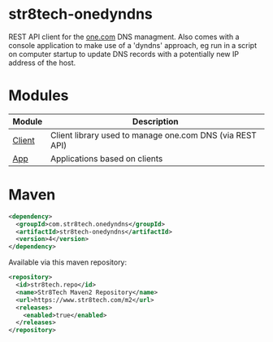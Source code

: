 # str8tech-onedyndns

REST API client for the [one.com](https://www.one.com) DNS managment. Also comes with a console application to make use of a 'dyndns' approach, eg run in a script on computer startup to update DNS records with a potentially new IP address of the host.

# Modules

Module|Description
-|-
[Client](https://github.com/richard-strate/str8tech-onedyndns/tree/master/client)|Client library used to manage one.com DNS (via REST API)
[App](https://github.com/richard-strate/str8tech-onedyndns/tree/master/app)|Applications based on clients

# Maven

````xml
<dependency>
  <groupId>com.str8tech.onedyndns</groupId>
  <artifactId>str8tech-onedyndns</artifactId>
  <version>4</version>
</dependency>
````

Available via this maven repository:

````xml
<repository>
  <id>str8tech.repo</id>
  <name>Str8Tech Maven2 Repository</name>
  <url>https://www.str8tech.com/m2</url>
  <releases>
    <enabled>true</enabled>
  </releases>
</repository>
````

